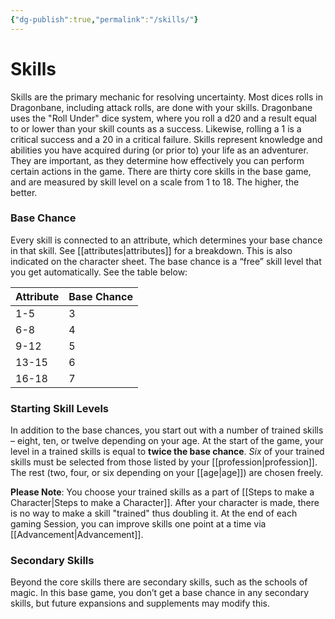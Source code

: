```yaml
---
{"dg-publish":true,"permalink":"/skills/"}
---
```


# Skills
Skills are the primary mechanic for resolving uncertainty. Most dices rolls in Dragonbane, including attack rolls, are done with your skills. Dragonbane uses the "Roll Under" dice system, where you roll a d20 and a result equal to or lower than your skill counts as a success. Likewise, rolling a 1 is a critical success and a 20 in a critical failure.
Skills represent knowledge and abilities you have acquired during (or prior to) your life as an adventurer. They are important, as they determine how effectively you can perform certain actions in the game. There are thirty core skills in the base game, and are measured by skill level on a scale from 1 to 18. The higher, the better.
### Base Chance
Every skill is connected to an attribute, which determines your base chance in that skill. See [[attributes\|attributes]] for a breakdown. This is also indicated on the character sheet. The base chance is a “free” skill level that you get automatically. See the table below:

| Attribute | Base Chance |
| --------- | ----------- |
| 1-5       | 3           |
| 6-8       | 4           |
| 9-12      | 5           |
| 13-15     | 6           |
| 16-18     | 7           |
### Starting Skill Levels 
In addition to the base chances, you start out with a number of trained skills – eight, ten, or twelve depending on your age. At the start of the game, your level in a trained skills is equal to **twice the base chance**. *Six* of your trained skills must be selected from those listed by your [[profession\|profession]]. The rest (two, four, or six depending on your [[age\|age]]) are chosen freely.

**Please Note**: You choose your trained skills as a part of [[Steps to make a Character\|Steps to make a Character]]. After your character is made, there is no way to make a skill "trained" thus doubling it. At the end of each gaming Session, you can improve skills one point at a time via [[Advancement\|Advancement]]. 

### Secondary Skills
Beyond the core skills there are secondary skills, such as the schools of magic. In this base game, you don’t get a base chance in any secondary skills, but future expansions and supplements may modify this.